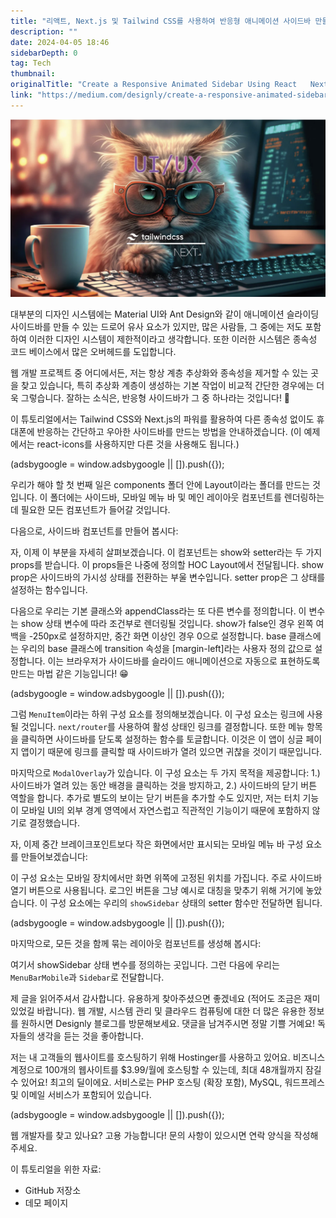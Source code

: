 ```yaml
---
title: "리액트, Next.js 및 Tailwind CSS를 사용하여 반응형 애니메이션 사이드바 만들기"
description: ""
date: 2024-04-05 18:46
sidebarDepth: 0
tag: Tech
thumbnail: 
originalTitle: "Create a Responsive Animated Sidebar Using React   Next.js and Tailwind CSS"
link: "https://medium.com/designly/create-a-responsive-animated-sidebar-using-react-next-js-and-tailwind-css-bd5a0f42f103"
---
```



![CreateaResponsiveAnimatedSidebarUsingReact-NextjsandTailwindCSS](./img/CreateaResponsiveAnimatedSidebarUsingReact-NextjsandTailwindCSS_0.png)

대부분의 디자인 시스템에는 Material UI와 Ant Design와 같이 애니메이션 슬라이딩 사이드바를 만들 수 있는 드로어 유사 요소가 있지만, 많은 사람들, 그 중에는 저도 포함하여 이러한 디자인 시스템이 제한적이라고 생각합니다. 또한 이러한 시스템은 종속성 코드 베이스에서 많은 오버헤드를 도입합니다.

웹 개발 프로젝트 중 어디에서든, 저는 항상 계층 추상화와 종속성을 제거할 수 있는 곳을 찾고 있습니다, 특히 추상화 계층이 생성하는 기본 작업이 비교적 간단한 경우에는 더욱 그렇습니다. 잘하는 소식은, 반응형 사이드바가 그 중 하나라는 것입니다! 🤗

이 튜토리얼에서는 Tailwind CSS와 Next.js의 파워를 활용하여 다른 종속성 없이도 휴대폰에 반응하는 간단하고 우아한 사이드바를 만드는 방법을 안내하겠습니다. (이 예제에서는 react-icons를 사용하지만 다른 것을 사용해도 됩니다.)

<!-- ui-log 수평형 -->
<ins class="adsbygoogle"
  style="display:block"
  data-ad-client="ca-pub-4877378276818686"
  data-ad-slot="9743150776"
  data-ad-format="auto"
  data-full-width-responsive="true"></ins>
<component is="script">
(adsbygoogle = window.adsbygoogle || []).push({});
</component>

우리가 해야 할 첫 번째 일은 components 폴더 안에 Layout이라는 폴더를 만드는 것입니다. 이 폴더에는 사이드바, 모바일 메뉴 바 및 메인 레이아웃 컴포넌트를 렌더링하는 데 필요한 모든 컴포넌트가 들어갈 것입니다.

다음으로, 사이드바 컴포넌트를 만들어 봅시다:

자, 이제 이 부분을 자세히 살펴보겠습니다. 이 컴포넌트는 show와 setter라는 두 가지 props를 받습니다. 이 props들은 나중에 정의할 HOC Layout에서 전달됩니다. show prop은 사이드바의 가시성 상태를 전환하는 부울 변수입니다. setter prop은 그 상태를 설정하는 함수입니다.

다음으로 우리는 기본 클래스와 appendClass라는 또 다른 변수를 정의합니다. 이 변수는 show 상태 변수에 따라 조건부로 렌더링될 것입니다. show가 false인 경우 왼쪽 여백을 -250px로 설정하지만, 중간 화면 이상인 경우 0으로 설정합니다. base 클래스에는 우리의 base 클래스에 transition 속성을 [margin-left]라는 사용자 정의 값으로 설정합니다. 이는 브라우저가 사이드바를 슬라이드 애니메이션으로 자동으로 표현하도록 만드는 마법 같은 기능입니다! 😁

<!-- ui-log 수평형 -->
<ins class="adsbygoogle"
  style="display:block"
  data-ad-client="ca-pub-4877378276818686"
  data-ad-slot="9743150776"
  data-ad-format="auto"
  data-full-width-responsive="true"></ins>
<component is="script">
(adsbygoogle = window.adsbygoogle || []).push({});
</component>

그럼 `MenuItem`이라는 하위 구성 요소를 정의해보겠습니다. 이 구성 요소는 링크에 사용될 것입니다. `next/router`를 사용하여 활성 상태인 링크를 결정합니다. 또한 메뉴 항목을 클릭하면 사이드바를 닫도록 설정하는 함수를 토글합니다. 이것은 이 앱이 싱글 페이지 앱이기 때문에 링크를 클릭할 때 사이드바가 열려 있으면 귀찮을 것이기 때문입니다.

마지막으로 `ModalOverlay`가 있습니다. 이 구성 요소는 두 가지 목적을 제공합니다: 1.) 사이드바가 열려 있는 동안 배경을 클릭하는 것을 방지하고, 2.) 사이드바의 닫기 버튼 역할을 합니다. 추가로 별도의 보이는 닫기 버튼을 추가할 수도 있지만, 저는 터치 기능이 모바일 UI의 외부 경계 영역에서 자연스럽고 직관적인 기능이기 때문에 포함하지 않기로 결정했습니다.

자, 이제 중간 브레이크포인트보다 작은 화면에서만 표시되는 모바일 메뉴 바 구성 요소를 만들어보겠습니다:

이 구성 요소는 모바일 장치에서만 화면 위쪽에 고정된 위치를 가집니다. 주로 사이드바 열기 버튼으로 사용됩니다. 로그인 버튼을 그냥 예시로 대칭을 맞추기 위해 거기에 놓았습니다. 이 구성 요소에는 우리의 `showSidebar` 상태의 setter 함수만 전달하면 됩니다.

<!-- ui-log 수평형 -->
<ins class="adsbygoogle"
  style="display:block"
  data-ad-client="ca-pub-4877378276818686"
  data-ad-slot="9743150776"
  data-ad-format="auto"
  data-full-width-responsive="true"></ins>
<component is="script">
(adsbygoogle = window.adsbygoogle || []).push({});
</component>

마지막으로, 모든 것을 함께 묶는 레이아웃 컴포넌트를 생성해 봅시다:

여기서 showSidebar 상태 변수를 정의하는 곳입니다. 그런 다음에 우리는 `MenuBarMobile`과 `Sidebar`로 전달합니다.

제 글을 읽어주셔서 감사합니다. 유용하게 찾아주셨으면 좋겠네요 (적어도 조금은 재미있었길 바랍니다). 웹 개발, 시스템 관리 및 클라우드 컴퓨팅에 대한 더 많은 유용한 정보를 원하시면 Designly 블로그를 방문해보세요. 댓글을 남겨주시면 정말 기쁠 거예요! 독자들의 생각을 듣는 것을 좋아합니다.

저는 내 고객들의 웹사이트를 호스팅하기 위해 Hostinger를 사용하고 있어요. 비즈니스 계정으로 100개의 웹사이트를 $3.99/월에 호스팅할 수 있는데, 최대 48개월까지 잠길 수 있어요! 최고의 딜이에요. 서비스로는 PHP 호스팅 (확장 포함), MySQL, 워드프레스 및 이메일 서비스가 포함되어 있습니다.

<!-- ui-log 수평형 -->
<ins class="adsbygoogle"
  style="display:block"
  data-ad-client="ca-pub-4877378276818686"
  data-ad-slot="9743150776"
  data-ad-format="auto"
  data-full-width-responsive="true"></ins>
<component is="script">
(adsbygoogle = window.adsbygoogle || []).push({});
</component>

웹 개발자를 찾고 있나요? 고용 가능합니다! 문의 사항이 있으시면 연락 양식을 작성해주세요.

이 튜토리얼을 위한 자료:

- GitHub 저장소
- 데모 페이지